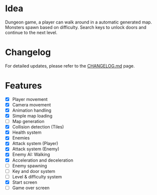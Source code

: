 # Idea
Dungeon game, a player can walk around in a automatic generated map. Monsters spawn based on difficulty. Search keys to unlock doors and continue to the next level.

# Changelog
 For detailed updates, please refer to the [CHANGELOG.md](CHANGELOG.md) page.

# Features
- [x] Player movement
- [x] Camera movement
- [x] Animation handling
- [x] Simple map loading
- [ ] Map generation
- [x] Collision detection (Tiles)
- [x] Health system
- [x] Enemies 
- [x] Attack system (Player)
- [x] Attack system (Enemy)
- [x] Enemy AI: Walking
- [x] Acceleration and deceleration
- [ ] Enemy spawning
- [ ] Key and door system
- [ ] Level & difficulty system
- [x] Start screen
- [ ] Game over screen
